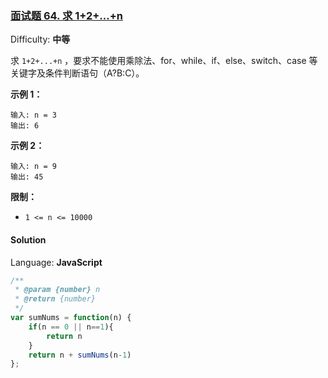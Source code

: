 ### [面试题 64\. 求 1+2+…+n](https://leetcode-cn.com/problems/qiu-12n-lcof/)

Difficulty: **中等**

求 `1+2+...+n` ，要求不能使用乘除法、for、while、if、else、switch、case 等关键字及条件判断语句（A?B:C）。

**示例 1：**

```
输入: n = 3
输出: 6
```

**示例 2：**

```
输入: n = 9
输出: 45
```

**限制：**

- `1 <= n <= 10000`

#### Solution

Language: **JavaScript**

```javascript
​/**
 * @param {number} n
 * @return {number}
 */
var sumNums = function(n) {
    if(n == 0 || n==1){
        return n
    }
    return n + sumNums(n-1)
};
```
